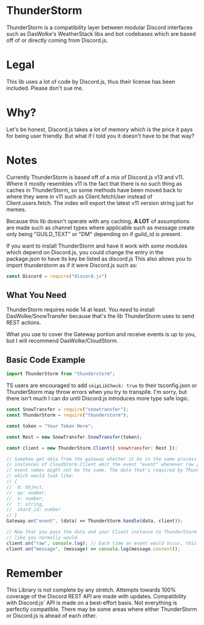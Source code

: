 # ThunderStorm
ThunderStorm is a compatibility layer between modular Discord interfaces such as DasWolke's WeatherStack libs and bot codebases which are based off of or directly coming from Discord.js.

# Legal
This lib uses a lot of code by Discord.js, thus their license has been included.
Please don't sue me.

# Why?
Let's be honest, Discord.js takes a lot of memory which is the price it pays for being user friendly. But what if I told you it doesn't have to be that way?

# Notes
Currently ThunderStorm is based off of a mix of Discord.js v13 and v11. Where it mostly resembles v11 is the fact that there is no such thing as caches in ThunderStorm, so some methods have been moved back to where they were in v11 such as Client.fetchUser instead of Client.users.fetch. The index will export the latest v11 version string just for memes.

Because this lib doesn't operate with any caching, **A LOT** of assumptions are made such as channel types where applicable such as message create only being "GUILD_TEXT" or "DM" depending on if guild_id is present.

If you want to install ThunderStorm and have it work with *some* modules which depend on Discord.js, you could change the entry in the package.json to have its key be listed as discord.js
This also allows you to import thunderstorm as if it were Discord.js such as:
```js
const Discord = require("discord.js")
```

## What You Need
ThunderStorm requires node 14 at least.
You *need* to install DasWolke/SnowTransfer because that's the lib ThunderStorm uses to send REST actions.

What you use to cover the Gateway portion and receive events is up to you, but I will recommend DasWolke/CloudStorm.

## Basic Code Example

```ts
import ThunderStorm from "thunderstorm";
```

TS users are encouraged to add `skipLibCheck: true` to their tsconfig.json or ThunderStorm may throw errors when you try to transpile. I'm sorry, but there isn't much I can do until Discord.js introduces more type safe logic.

```js
const SnowTransfer = require("snowtransfer");
const ThunderStorm = require("thunderstorm");

const token = "Your Token Here";

const Rest = new SnowTransfer.SnowTransfer(token);

const client = new ThunderStorm.Client({ snowtransfer: Rest });

// Somehow get data from the gateway whether it be in the same process or another process via IPC.
// instances of CloudStorm.Client emit the event "event" whenever raw gateway events happen. If this is via IPC,
// event names might not be the same. The data that's required by ThunderStorm is the data directly from the gateway plus an additional shard_id property
// which would look like:
// {
// 	d: Object,
// 	op: number,
// 	s: number,
// 	t: string,
// 	shard_id: number
// }
Gateway.on("event", (data) => ThunderStorm.handle(data, client));

// Now that you pass the data and your Client instance to ThunderStorm's handler, you can listen to client events
// like you normally would.
client.on("raw", console.log); // Each time an event would occur, this would just log the data directly from your gateway lib.
client.on("message", (message) => console.log(message.content));
```

# Remember
This Library is not complete by any stretch. Attempts towards 100% coverage of the Discord REST API are made with updates. Compatibility with Discord.js' API is made on a best-effort basis. Not everything is perfectly compatible. There may be some areas where either ThunderStorm or Discord.js is ahead of each other.
